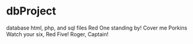# dbProject
database html, php, and sql files
Red One standing by!
Cover me Porkins
Watch your six, Red Five!
Roger, Captain!
